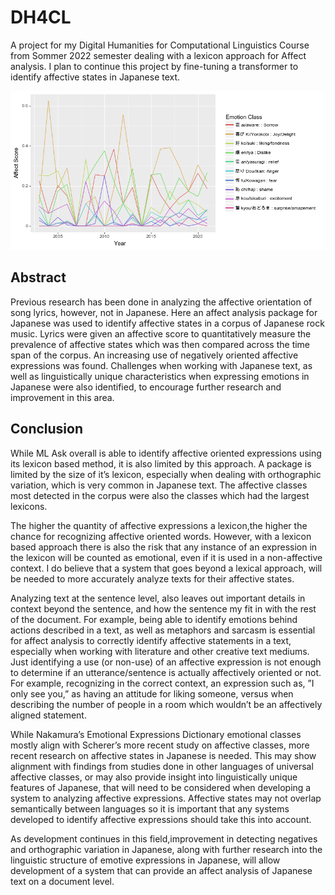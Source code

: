 # DH4CL
A project for my Digital Humanities for Computational Linguistics Course from Sommer 2022 semester dealing with a lexicon approach for Affect analysis. I plan to continue this project by fine-tuning a transformer to identify affective states in Japanese text. 

![alt text](https://github.com/meghorikawa/DH4CL/blob/main/affectivescores.png)

## Abstract

Previous research has been done in analyzing
the affective orientation of song lyrics, however,
not in Japanese. Here an affect analysis
package for Japanese was used to identify
affective states in a corpus of Japanese
rock music. Lyrics were given an affective
score to quantitatively measure the prevalence
of affective states which was then compared
across the time span of the corpus. An increasing
use of negatively oriented affective expressions
was found. Challenges when working
with Japanese text, as well as linguistically
unique characteristics when expressing emotions
in Japanese were also identified, to encourage
further research and improvement in
this area.

## Conclusion

While ML Ask overall is able to identify affective
oriented expressions using its lexicon based
method, it is also limited by this approach. A package
 is limited by the size of it’s lexicon,
especially when dealing with orthographic variation,
which is very common in Japanese text. The
affective classes most detected in the corpus were
also the classes which had the largest lexicons.

The higher the quantity of affective expressions a
lexicon,the higher the chance for recognizing affective
oriented words. However, with a lexicon based
approach there is also the risk that any instance
of an expression in the lexicon will be counted as
emotional, even if it is used in a non-affective context.
I do believe that a system that goes beyond a
lexical approach, will be needed to more accurately
analyze texts for their affective states.

Analyzing text at the sentence level, also leaves
out important details in context beyond the sentence,
and how the sentence my fit in with the rest
of the document. For example, being able to identify
emotions behind actions described in a text,
as well as metaphors and sarcasm is essential for
affect analysis to correctly identify affective statements
in a text, especially when working with literature
and other creative text mediums. Just identifying
a use (or non-use) of an affective expression
is not enough to determine if an utterance/sentence
is actually affectively oriented or not. For example,
recognizing in the correct context, an expression
such as, ”I only see you,” as having an attitude
for liking someone, versus when describing the
number of people in a room which wouldn’t be an
affectively aligned statement.

While Nakamura’s Emotional Expressions Dictionary
emotional classes mostly align with
Scherer’s more recent study on affective classes,
more recent research on affective states in Japanese
is needed. This may show alignment with findings
from studies done in other languages of universal
affective classes, or may also provide insight into
linguistically unique features of Japanese, that will
need to be considered when developing a system
to analyzing affective expressions. Affective states
may not overlap semantically between languages
so it is important that any systems developed to
identify affective expressions should take this into
account.

As development continues in this
field,improvement in detecting negatives and
orthographic variation in Japanese, along with
further research into the linguistic structure of
emotive expressions in Japanese, will allow
development of a system that can provide an affect
analysis of Japanese text on a document level.
